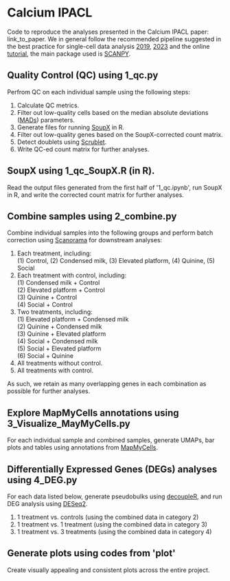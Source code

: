 # Calcium IPACL

Code to reproduce the analyses presented in the Calcium IPACL paper: link_to_paper. We in general follow the recommended pipeline suggested in the best practice for single-cell data analysis [2019](https://doi.org/10.15252/msb.20188746), [2023](https://doi.org/10.1038/s41576-023-00586-w) and the online [tutorial](https://www.sc-best-practices.org/preamble.html), the main package used is [SCANPY](https://doi.org/10.1186/s13059-017-1382-0).

## Quality Control (QC) using 1_qc.py

Perfrom QC on each individual sample using the following steps:
1. Calculate QC metrics.
2. Filter out low-quality cells based on the median absolute deviations ([MADs](https://doi.org/10.1186/s13059-020-02136-7)) parameters.
3. Generate files for running [SoupX](https://doi.org/10.1093/gigascience/giaa151) in R.
4. Filter out low-quality genes based on the SoupX-corrected count matrix.
5. Detect doublets using [Scrublet](https://doi.org/10.1016/j.cels.2018.11.005).
6. Write QC-ed count matrix for further analyses.


## SoupX using 1_qc_SoupX.R (in R).

Read the output files generated from the first half of '1_qc.ipynb', run SoupX in R, and write the corrected count matrix for further analyses.


## Combine samples using 2_combine.py

Combine individual samples into the following groups and perform batch correction using [Scanorama](https://doi.org/10.1038/s41587-019-0113-3) for downstream analyses:
1. Each treatment, including:<br>
   (1) Control, (2) Condensed milk, (3) Elevated platform, (4) Quinine, (5) Social
2. Each treatment with control, including:<br>
   (1) Condensed milk + Control<br>
   (2) Elevated platform + Control<br>
   (3) Quinine + Control<br>
   (4) Social + Control
3. Two treatments, including:<br>
   (1) Elevated platform + Condensed milk<br>
   (2) Quinine + Condensed milk<br>
   (3) Quinine + Elevated platform<br>
   (4) Social + Condensed milk<br>
   (5) Social + Elevated platform<br>
   (6) Social + Quinine
4. All treatments without control.
5. All treatments with control.

As such, we retain as many overlapping genes in each combination as possible for further analyses.


## Explore MapMyCells annotations using 3_Visualize_MayMyCells.py

For each individual sample and combined samples, generate UMAPs, bar plots and tables using annotations from [MapMyCells](https://knowledge.brain-map.org/mapmycells/process). 


## Differentially Expressed Genes (DEGs) analyses using 4_DEG.py

For each data listed below, generate pseudobulks using [decoupleR](https://doi.org/10.1093/bioadv/vbac016), and run DEG analysis using [DESeq2](https://doi.org/10.1186/s13059-014-0550-8).
1. 1 treatment vs. controls (using the combined data in category 2)
2. 1 treatment vs. 1 treatment (using the combined data in category 3)
3. 1 treatment vs. 3 treatments (using the combined data in category 4)


## Generate plots using codes from 'plot'

Create visually appealing and consistent plots across the entire project.


